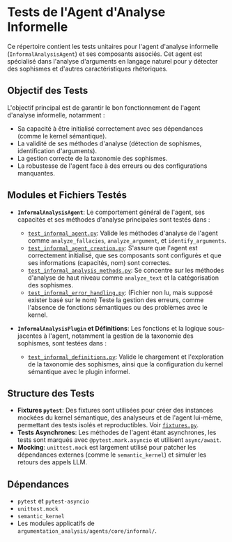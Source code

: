 # Tests de l'Agent d'Analyse Informelle

Ce répertoire contient les tests unitaires pour l'agent d'analyse informelle (`InformalAnalysisAgent`) et ses composants associés. Cet agent est spécialisé dans l'analyse d'arguments en langage naturel pour y détecter des sophismes et d'autres caractéristiques rhétoriques.

## Objectif des Tests

L'objectif principal est de garantir le bon fonctionnement de l'agent d'analyse informelle, notamment :
- Sa capacité à être initialisé correctement avec ses dépendances (comme le kernel sémantique).
- La validité de ses méthodes d'analyse (détection de sophismes, identification d'arguments).
- La gestion correcte de la taxonomie des sophismes.
- La robustesse de l'agent face à des erreurs ou des configurations manquantes.

## Modules et Fichiers Testés

- **`InformalAnalysisAgent`**: Le comportement général de l'agent, ses capacités et ses méthodes d'analyse principales sont testés dans :
    - [`test_informal_agent.py`](test_informal_agent.py:1): Valide les méthodes d'analyse de l'agent comme `analyze_fallacies`, `analyze_argument`, et `identify_arguments`.
    - [`test_informal_agent_creation.py`](test_informal_agent_creation.py:1): S'assure que l'agent est correctement initialisé, que ses composants sont configurés et que ses informations (capacités, nom) sont correctes.
    - [`test_informal_analysis_methods.py`](test_informal_analysis_methods.py:1): Se concentre sur les méthodes d'analyse de haut niveau comme `analyze_text` et la catégorisation des sophismes.
    - [`test_informal_error_handling.py`](test_informal_error_handling.py): (Fichier non lu, mais supposé exister basé sur le nom) Teste la gestion des erreurs, comme l'absence de fonctions sémantiques ou des problèmes avec le kernel.

- **`InformalAnalysisPlugin` et Définitions**: Les fonctions et la logique sous-jacentes à l'agent, notamment la gestion de la taxonomie des sophismes, sont testées dans :
    - [`test_informal_definitions.py`](test_informal_definitions.py:1): Valide le chargement et l'exploration de la taxonomie des sophismes, ainsi que la configuration du kernel sémantique avec le plugin informel.

## Structure des Tests

- **Fixtures `pytest`**: Des fixtures sont utilisées pour créer des instances mockées du kernel sémantique, des analyseurs et de l'agent lui-même, permettant des tests isolés et reproductibles. Voir [`fixtures.py`](fixtures.py:1).
- **Tests Asynchrones**: Les méthodes de l'agent étant asynchrones, les tests sont marqués avec `@pytest.mark.asyncio` et utilisent `async/await`.
- **Mocking**: `unittest.mock` est largement utilisé pour patcher les dépendances externes (comme le `semantic_kernel`) et simuler les retours des appels LLM.

## Dépendances

- `pytest` et `pytest-asyncio`
- `unittest.mock`
- `semantic_kernel`
- Les modules applicatifs de `argumentation_analysis/agents/core/informal/`.